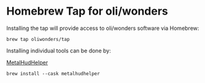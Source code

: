 # Homebrew Tap for oli/wonders

Installing the tap will provide access to oli/wonders software via Homebrew:

```console
brew tap oliwonders/tap
```

Installing individual tools can be done by:

[MetalHudHelper](https://github.com/oliwonders/metalhudhelper)
```console
brew install --cask metalhudhelper
```
